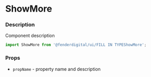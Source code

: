 # ShowMore

### Description
Component description

```js
import ShowMore from '@fenderdigital/ui/FILL IN TYPEShowMore';
```

### Props
* `propName` - property name and description 
